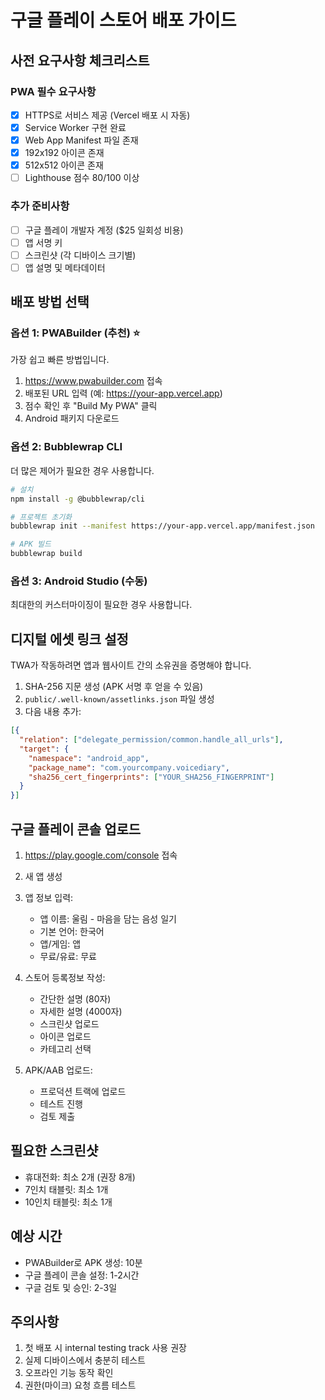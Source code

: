 # 구글 플레이 스토어 배포 가이드

## 사전 요구사항 체크리스트

### PWA 필수 요구사항
- [x] HTTPS로 서비스 제공 (Vercel 배포 시 자동)
- [x] Service Worker 구현 완료
- [x] Web App Manifest 파일 존재
- [x] 192x192 아이콘 존재
- [x] 512x512 아이콘 존재
- [ ] Lighthouse 점수 80/100 이상

### 추가 준비사항
- [ ] 구글 플레이 개발자 계정 ($25 일회성 비용)
- [ ] 앱 서명 키
- [ ] 스크린샷 (각 디바이스 크기별)
- [ ] 앱 설명 및 메타데이터

## 배포 방법 선택

### 옵션 1: PWABuilder (추천) ⭐
가장 쉽고 빠른 방법입니다.

1. https://www.pwabuilder.com 접속
2. 배포된 URL 입력 (예: https://your-app.vercel.app)
3. 점수 확인 후 "Build My PWA" 클릭
4. Android 패키지 다운로드

### 옵션 2: Bubblewrap CLI
더 많은 제어가 필요한 경우 사용합니다.

```bash
# 설치
npm install -g @bubblewrap/cli

# 프로젝트 초기화
bubblewrap init --manifest https://your-app.vercel.app/manifest.json

# APK 빌드
bubblewrap build
```

### 옵션 3: Android Studio (수동)
최대한의 커스터마이징이 필요한 경우 사용합니다.

## 디지털 에셋 링크 설정

TWA가 작동하려면 앱과 웹사이트 간의 소유권을 증명해야 합니다.

1. SHA-256 지문 생성 (APK 서명 후 얻을 수 있음)
2. `public/.well-known/assetlinks.json` 파일 생성
3. 다음 내용 추가:

```json
[{
  "relation": ["delegate_permission/common.handle_all_urls"],
  "target": {
    "namespace": "android_app",
    "package_name": "com.yourcompany.voicediary",
    "sha256_cert_fingerprints": ["YOUR_SHA256_FINGERPRINT"]
  }
}]
```

## 구글 플레이 콘솔 업로드

1. https://play.google.com/console 접속
2. 새 앱 생성
3. 앱 정보 입력:
   - 앱 이름: 울림 - 마음을 담는 음성 일기
   - 기본 언어: 한국어
   - 앱/게임: 앱
   - 무료/유료: 무료

4. 스토어 등록정보 작성:
   - 간단한 설명 (80자)
   - 자세한 설명 (4000자)
   - 스크린샷 업로드
   - 아이콘 업로드
   - 카테고리 선택

5. APK/AAB 업로드:
   - 프로덕션 트랙에 업로드
   - 테스트 진행
   - 검토 제출

## 필요한 스크린샷

- 휴대전화: 최소 2개 (권장 8개)
- 7인치 태블릿: 최소 1개
- 10인치 태블릿: 최소 1개

## 예상 시간

- PWABuilder로 APK 생성: 10분
- 구글 플레이 콘솔 설정: 1-2시간
- 구글 검토 및 승인: 2-3일

## 주의사항

1. 첫 배포 시 internal testing track 사용 권장
2. 실제 디바이스에서 충분히 테스트
3. 오프라인 기능 동작 확인
4. 권한(마이크) 요청 흐름 테스트